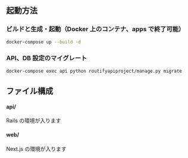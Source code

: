 ## 起動方法

### ビルドと生成・起動（Docker 上のコンテナ、apps で終了可能）

```bash
docker-compose up --build -d
```

### API、DB 設定のマイグレート

```bash
docker-compose exec api python routifyapiproject/manage.py migrate
```

## ファイル構成

#### api/

Rails の環境が入ります

#### web/

Next.js の環境が入ります
